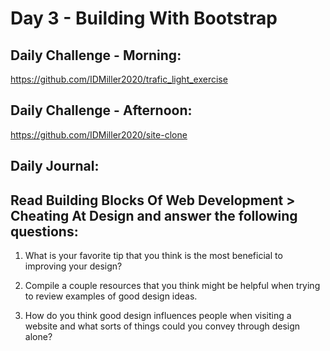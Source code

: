# Day 3 - Building With Bootstrap

## Daily Challenge - Morning:
https://github.com/IDMiller2020/trafic_light_exercise

## Daily Challenge - Afternoon:
https://github.com/IDMiller2020/site-clone


## Daily Journal:

## Read Building Blocks Of Web Development > Cheating At Design and answer the following questions:

1. What is your favorite tip that you think is the most beneficial to improving your design?

2. Compile a couple resources that you think might be helpful when trying to review examples of good design ideas.

3. How do you think good design influences people when visiting a website and what sorts of things could you convey through design alone?